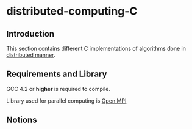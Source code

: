 
# distributed-computing-C

## Introduction

This section contains different C implementations of algorithms done in [distributed manner](https://en.wikipedia.org/wiki/Distributed_computing). 

## Requirements and Library

GCC 4.2 or **higher** is required to compile.

Library used for parallel computing is [Open MPI](https://www.open-mpi.org/)

## Notions

